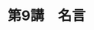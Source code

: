 ---
publishDate: 2025-08-25
title: "第9講　名言"
image: '~/assets/images/tasma.png'
category: "フランス語超入門"
tags:
- フランス語
- 名言
- 文学
- 哲学
---